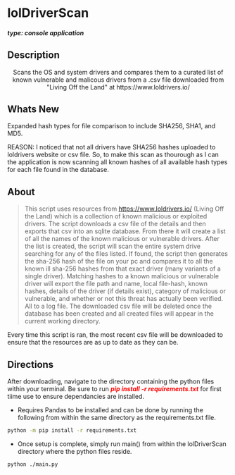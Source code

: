 # lolDriverScan
#### ***type: console application***

## Description
<center><p>Scans the OS and system drivers and compares them to a curated list of known vulnerable and malicous drivers from a .csv file downloaded from "Living Off the Land" at https://www.loldrivers.io/</p></center>

## Whats New
<p>Expanded hash types for file comparison to include SHA256, SHA1, and MD5.</p>
<p>REASON: I noticed that not all drivers have SHA256 hashes uploaded to loldrivers website or csv file. So, to make this scan as thourough as I can the application is now scanning all known hashes of all available hash types for each file found in the database.</p>

## About
> This script uses resources from https://www.loldrivers.io/ (Living Off the Land) which is a collection of known malicious or exploited drivers. The script downloads a csv file of the details and then exports that csv into an sqlite database. From there it will create a list of all the names of the known malicious or vulnerable drivers. After the list is created, the script will scan the entire system drive searching for any of the files listed. If found, the script then generates the sha-256 hash of the file on your pc and compares it to all the known ill sha-256 hashes from that exact driver (many variants of a single driver). Matching hashes to a known malicious or vulnerable driver will export the file path and name, local file-hash, known hashes, details of the driver (if details exist), category of malicious or vulnerable, and whether or not this threat has actually been verified. All to a log file. The downloaded csv file will be deleted once the database has been created and all created files will appear in the current working directory. </p>
<p><bold>Every time this script is ran, the most recent csv file will be downloaded to ensure that the resources are as up to date as they can be.</bold></p>

## Directions
<p>After downloading, navigate to the directory containing the python files within your terminal. Be sure to run <b style= "font-style: italic; color: red;">pip install -r requirements.txt</b> for first tiime use to ensure dependancies are installed.</p>

- <p>Requires Pandas to be installed and can be done by running the following from within the same directory as the requirements.txt file.</p>
```sh
python -m pip install -r requirements.txt

```
- <p>Once setup is complete, simply run main() from within the lolDriverScan directory where the python files reside.</p>
```sh
python ./main.py

```
